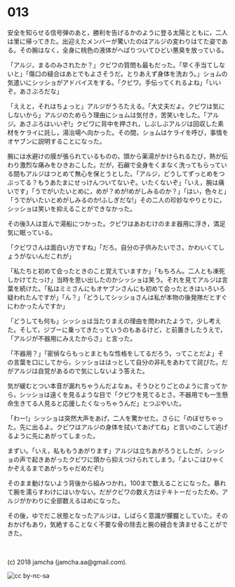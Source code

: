 # 013

安全を知らせる信号弾のあと，勝利を告げるかのように登る太陽とともに，二人は里に帰ってきた。出迎えたメンバーが驚いたのはアルジの変わりはてた姿である。その腕はなく，全身に桃色の液体がへばりついてひどい悪臭を放っている。  

「アルジ，まるのみされたか？」クビワの質問も最もだった。「早く手当てしないと」「傷口の縫合はあとでもよさそうだ。とりあえず身体を洗おう。」ショムの気遣いにシッショがアドバイスをする。「クビワ。手伝ってくれるよね」「いいぞ。あさぶろだな」  

「ええと，それはちょっと」アルジがうろたえる。「大丈夫だよ。クビワは気にしないから」アルジのためらう理由にショムは気付き，苦笑いをした。「アルジ。あさぶろはいいぞ!」クビワに背中を押され，しぶしぶアルジは回収した素材をケライに託し，湯治場へ向かった。その間，ショムはケライを呼び，事情をオヤブンに説明することになった。  

腕には水避けの膜が張られているものの，頭から薬湯がかけられるたび，熱が伝わり激烈な痛みをひきおこした。だが，石鹸で全身をくまなく洗ってもらっている間もアルジはつとめて無心を保とうとした。「アルジ，どうしてずっとめをつぶってる？もうあたまにせっけんついてないぞ。いたくないぞ」「いえ，腕は痛いです」「うでがいたいとめに，めが？めが!めがしみるのか？」「はい，色々と」「うでがいたいとめがしみるのか!ふしぎだな!」その二人の珍妙なやりとりに，シッショは笑いを抑えることができなかった。  

その後3人は並んで湯船につかった。クビワはあおむけのまま器用に浮き，満足気に眠っている。  

「クビワさんは面白い方ですね」「だろ。自分の子供みたいでさ。かわいくてしょうがないんだこれが」  

「私たちと初めて会ったときのこと覚えていますか」「もちろん。二人とも凍死しかけてたっけ」当時を思い出したのかシッショは笑う。それを見てアルジは言葉を続けた。「私はミミさんにもオヤブンさんにも初めて会ったときはいろいろ疑われたんですが」「ん？」「どうしてシッショさんは私が本物の後発隊だとすぐにわかったんですか」  

「どうしても何も」シッショは当たりまえの理由を問われたようで，少し考えた。そして，ジブーに乗ってきたっていうのもあるけど，と前置きしたうえで，「アルジが不器用にみえたからさ」と言った。  

「不器用？」「密偵ならもっとまともな性格をしてるだろう，ってことだよ」その言葉を口にしてから，シッショははっとして自分の非礼をあわてて詫びた。だがアルジは自覚があるので気にしないよう答えた。  

気が緩むとつい本音が漏れちゃうんだよなぁ。そうひとりごとのように言ってから，シッショは遠くを見るような目で「クビワを見てるとさ。不器用でも一生懸命生きてる人見ると応援したくなっちゃうんだ」とつぶやいた。  

「わー!」シッショは突然大声をあげ，二人を驚かせた。さらに「のぼせちゃった。先に出るよ。クビワはアルジの身体を拭いてあげてね」と言いのこして逃げるように先にあがってしまった。  

まずい。「いえ，私ももうあがります」アルジは立ちあがろうとしたが，シッショの声で起きあがったクビワに頭から抑えつけられてしまう。「よいこはひゃくかぞえるまであがっちゃだめだぞ!」  

そのまま動けないよう背後から組みつかれ，100まで数えることになった。暴れて腕を濡らすわけにはいかない。だがクビワの数え方はテキトーだったため，アルジがかわりに全部数えるはめになった。  

その後，ゆでだこ状態となったアルジは，しばらく意識が朦朧としていた。そのおかげもあり，気絶することなく不要な骨の除去と腕の縫合を済ませることができた。  

<br>  
<br>  
(c) 2018 jamcha (jamcha.aa@gmail.com).  

![cc by-nc-sa](https://i.creativecommons.org/l/by-nc-sa/4.0/88x31.png)
